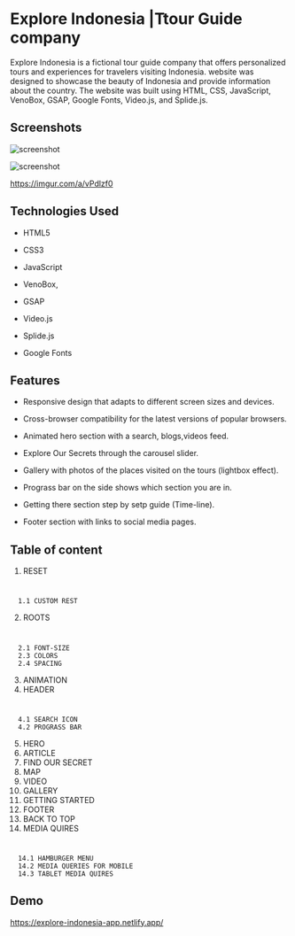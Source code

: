 
# Explore Indonesia |Ttour Guide company

Explore Indonesia is a fictional tour guide company that offers personalized tours and experiences for travelers visiting Indonesia. 
website was designed to showcase the beauty of Indonesia and provide information about the country. The website was built using HTML, CSS, JavaScript, VenoBox, GSAP, Google Fonts, Video.js, and Splide.js.
## Screenshots

![screenshot](https://i.imgur.com/8I5rYyi.jpg)

![screenshot](https://i.imgur.com/3BJoFLV.jpg)

https://imgur.com/a/vPdlzf0
## Technologies Used

- HTML5

- CSS3

- JavaScript

- VenoBox, 
- GSAP

- Video.js
- Splide.js
- Google Fonts
## Features

- Responsive design that adapts to different screen sizes and devices.

- Cross-browser compatibility for the latest versions of popular browsers.

- Animated hero section with a search, blogs,videos feed.

- Explore Our Secrets through the carousel slider.

- Gallery with photos of the places visited on the tours (lightbox effect).

- Prograss bar on the side shows which section you are in.

- Getting there section step by setp guide (Time-line).

- Footer section with links to social media pages.

## Table of content

1.  RESET  
#
      1.1 CUSTOM REST
2.  ROOTS 
#
      2.1 FONT-SIZE
      2.3 COLORS
      2.4 SPACING
      
3.  ANIMATION 
4.  HEADER  
#
      4.1 SEARCH ICON 
      4.2 PROGRASS BAR
5.  HERO
6.  ARTICLE 
7.  FIND OUR SECRET 
8.  MAP 
9.  VIDEO  
10. GALLERY  
11. GETTING STARTED 
12. FOOTER 
13. BACK TO TOP 
14. MEDIA QUIRES 
#
      14.1 HAMBURGER MENU 
      14.2 MEDIA QUERIES FOR MOBILE 
      14.3 TABLET MEDIA QUIRES 
## Demo

https://explore-indonesia-app.netlify.app/

